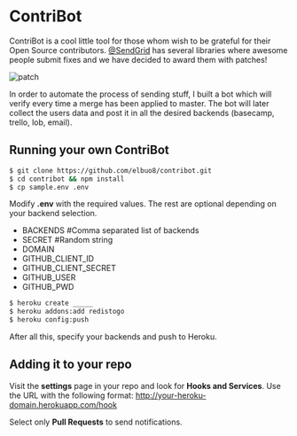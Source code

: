 # ContriBot

ContriBot is a cool little tool for those whom wish to be grateful for their Open Source contributors. [@SendGrid](http://twitter.com/sendgrid) has several libraries where awesome people submit fixes and we have decided to award them with patches!

![patch](https://pbs.twimg.com/media/BgeS6MwIYAA2I5N.jpg:small )

In order to automate the process of sending stuff, I built a bot which will verify every time a merge has been applied to master. The bot will later collect the users data and post it in all the desired backends (basecamp, trello, lob, email).

## Running your own ContriBot

```bash
$ git clone https://github.com/elbuo8/contribot.git
$ cd contribot && npm install
$ cp sample.env .env
```

Modify **.env** with the required values. The rest are optional depending on your backend selection.

* BACKENDS #Comma separated list of backends
* SECRET #Random string
* DOMAIN
* GITHUB\_CLIENT\_ID
* GITHUB\_CLIENT\_SECRET
* GITHUB\_USER
* GITHUB\_PWD

```bash
$ heroku create _____
$ heroku addons:add redistogo
$ heroku config:push
```

After all this, specify your backends and push to Heroku.

## Adding it to your repo

Visit the **settings** page in your repo and look for **Hooks and Services**. Use the URL with the following format: http://your-heroku-domain.herokuapp.com/hook

Select only **Pull Requests** to send notifications.
